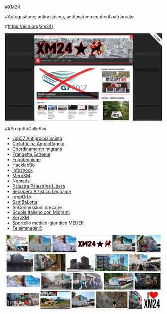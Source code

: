 #XM24

#Autogestione, antirazzismo, antifascismo contro il patriarcato

#https://ecn.org/xm24/

![sitoxm](./media/xm24.png)

##Progetti/Collettivi

<ul
class="sub-menu menu-sub-content"><li
id="menu-item-132" class="menu-item menu-item-type-post_type menu-item-object-page menu-item-132"><a
href="http://www.ecn.org/xm24/alchemicalab57/">Lab57 Antiproibizionista</a></li><li
id="menu-item-135" class="menu-item menu-item-type-post_type menu-item-object-page menu-item-135"><a
href="http://www.ecn.org/xm24/ciclofficina-ampioraggio/">Ciclofficina AmpioRaggio</a></li><li
id="menu-item-134" class="menu-item menu-item-type-post_type menu-item-object-page menu-item-134"><a
href="http://www.ecn.org/xm24/coordinamento-migranti/">Coordinamento migranti</a></li><li
id="menu-item-130" class="menu-item menu-item-type-post_type menu-item-object-page menu-item-130"><a
href="http://www.ecn.org/xm24/frangette-estreme/">Frangette Estreme</a></li><li
id="menu-item-297" class="menu-item menu-item-type-post_type menu-item-object-page menu-item-297"><a
href="http://www.ecn.org/xm24/frigotecniche/">Frigotecniche</a></li><li
id="menu-item-129" class="menu-item menu-item-type-post_type menu-item-object-page menu-item-129"><a
href="http://www.ecn.org/xm24/hacklabbo/">HacklabBo</a></li><li
id="menu-item-133" class="menu-item menu-item-type-post_type menu-item-object-page menu-item-133"><a
href="http://www.ecn.org/xm24/infoshock/">Infoshock</a></li><li
id="menu-item-720" class="menu-item menu-item-type-post_type menu-item-object-page menu-item-720"><a
href="http://www.ecn.org/xm24/meryxm/">MeryXM</a></li><li
id="menu-item-296" class="menu-item menu-item-type-post_type menu-item-object-page menu-item-296"><a
href="http://www.ecn.org/xm24/nomads/">Nomads</a></li><li
id="menu-item-173" class="menu-item menu-item-type-post_type menu-item-object-page menu-item-173"><a
href="http://www.ecn.org/xm24/palestrina-libera/">Palestra Palestrina Libera</a></li><li
id="menu-item-301" class="menu-item menu-item-type-post_type menu-item-object-page menu-item-301"><a
href="http://www.ecn.org/xm24/ral-recupero-artistico-legname/">Recupero Artistico Legname</a></li><li
id="menu-item-299" class="menu-item menu-item-type-post_type menu-item-object-page menu-item-299"><a
href="http://www.ecn.org/xm24/rapporto/">rappOrto</a></li><li
id="menu-item-300" class="menu-item menu-item-type-post_type menu-item-object-page menu-item-300"><a
href="http://www.ecn.org/xm24/sambalotta/">SamBaLotta</a></li><li
id="menu-item-131" class="menu-item menu-item-type-post_type menu-item-object-page menu-item-131"><a
href="http://www.ecn.org/xm24/sconnessioni-precarie/">(s)Connessioni precarie</a></li><li
id="menu-item-224" class="menu-item menu-item-type-post_type menu-item-object-page menu-item-224"><a
href="http://www.ecn.org/xm24/scuola-italiano-con-migranti/">Scuola Italiano con Migranti</a></li><li
id="menu-item-302" class="menu-item menu-item-type-post_type menu-item-object-page menu-item-302"><a
href="http://www.ecn.org/xm24/seryxm/">SeryXM</a></li><li
id="menu-item-298" class="menu-item menu-item-type-post_type menu-item-object-page menu-item-298"><a
href="http://www.ecn.org/xm24/sportello-medico-legale/">Sportello medico-giuridico MEDERÌ</a></li><li
id="menu-item-317" class="menu-item menu-item-type-post_type menu-item-object-page menu-item-317"><a
href="http://www.ecn.org/xm24/teleimmagini/">Teleimmagini?</a></li></ul>

![XM24](./media/xmfoto.png)
